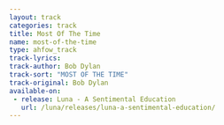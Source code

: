 ```yaml
---
layout: track
categories: track
title: Most Of The Time
name: most-of-the-time
type: ahfow_track
track-lyrics: 
track-author: Bob Dylan
track-sort: "MOST OF THE TIME"
track-original: Bob Dylan
available-on:
 - release: Luna - A Sentimental Education
   url: /luna/releases/luna-a-sentimental-education/
---
```

